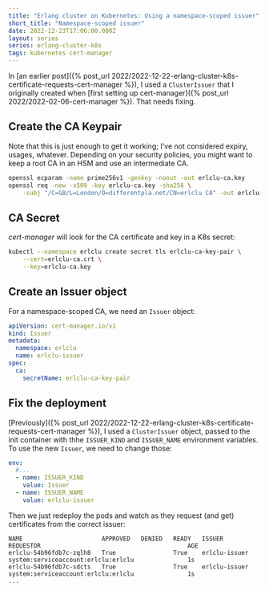 ```yaml
---
title: "Erlang cluster on Kubernetes: Using a namespace-scoped issuer"
short_title: "Namespace-scoped issuer"
date: 2022-12-23T17:06:00.000Z
layout: series
series: erlang-cluster-k8s
tags: kubernetes cert-manager
---
```


In [an earlier post]({% post_url 2022/2022-12-22-erlang-cluster-k8s-certificate-requests-cert-manager %}), I used a
`ClusterIssuer` that I originally created when [first setting up cert-manager]({% post_url 2022/2022-02-06-cert-manager
%}). That needs fixing.

## Create the CA Keypair

Note that this is just enough to get it working; I've not considered expiry, usages, whatever. Depending on your
security policies, you might want to keep a root CA in an HSM and use an intermediate CA.

```bash
openssl ecparam -name prime256v1 -genkey -noout -out erlclu-ca.key
openssl req -new -x509 -key erlclu-ca.key -sha256 \
    -subj "/C=GB/L=London/O=differentpla.net/CN=erlclu CA" -out erlclu-ca.crt
```

## CA Secret

_cert-manager_ will look for the CA certificate and key in a K8s secret:

```bash
kubectl --namespace erlclu create secret tls erlclu-ca-key-pair \
    --cert=erlclu-ca.crt \
    --key=erlclu-ca.key
```

## Create an Issuer object

For a namespace-scoped CA, we need an `Issuer` object:

```yaml
apiVersion: cert-manager.io/v1
kind: Issuer
metadata:
  namespace: erlclu
  name: erlclu-issuer
spec:
  ca:
    secretName: erlclu-ca-key-pair
```

## Fix the deployment

[Previously]({% post_url 2022/2022-12-22-erlang-cluster-k8s-certificate-requests-cert-manager %}), I used a
`ClusterIssuer` object, passed to the init container with thhe `ISSUER_KIND` and `ISSUER_NAME` environment variables. To
use the new `Issuer`, we need to change those:

```yaml
env:
  #...
  - name: ISSUER_KIND
    value: Issuer
  - name: ISSUER_NAME
    value: erlclu-issuer
```

Then we just redeploy the pods and watch as they request (and get) certificates from the correct issuer:

```
NAME                      APPROVED   DENIED   READY   ISSUER                  REQUESTOR                                         AGE
erlclu-54b96fdb7c-zqlh8   True                True    erlclu-issuer           system:serviceaccount:erlclu:erlclu               1s
erlclu-54b96fdb7c-sdcts   True                True    erlclu-issuer           system:serviceaccount:erlclu:erlclu               1s
...
```
